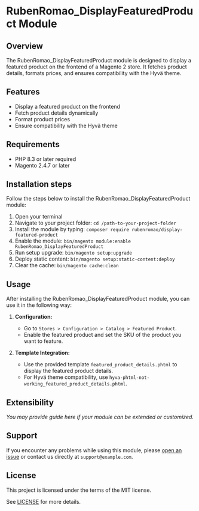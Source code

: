 # RubenRomao_DisplayFeaturedProduct Module

## Overview

The RubenRomao_DisplayFeaturedProduct module is designed to display a featured product on the frontend of a Magento 2 store.
It fetches product details, formats prices, and ensures compatibility with the Hyvä theme.

## Features

- Display a featured product on the frontend
- Fetch product details dynamically
- Format product prices
- Ensure compatibility with the Hyvä theme

## Requirements

- PHP 8.3 or later required
- Magento 2.4.7 or later

## Installation steps

Follow the steps below to install the RubenRomao_DisplayFeaturedProduct module:

1. Open your terminal
2. Navigate to your project folder: `cd /path-to-your-project-folder`
3. Install the module by typing: `composer require rubenromao/display-featured-product`
4. Enable the module: `bin/magento module:enable RubenRomao_DisplayFeaturedProduct`
5. Run setup upgrade: `bin/magento setup:upgrade`
6. Deploy static content: `bin/magento setup:static-content:deploy`
7. Clear the cache: `bin/magento cache:clean`

## Usage

After installing the RubenRomao_DisplayFeaturedProduct module, you can use it in the following way:

1. **Configuration:**
    - Go to `Stores > Configuration > Catalog > Featured Product`.
    - Enable the featured product and set the SKU of the product you want to feature.

2. **Template Integration:**
    - Use the provided template `featured_product_details.phtml` to display the featured product details.
    - For Hyvä theme compatibility, use `hyva-phtml-not-working_featured_product_details.phtml`.

## Extensibility

*You may provide guide here if your module can be extended or customized.*

## Support

If you encounter any problems while using this module, please [open an issue](link_to_your_project_issues_page) or
contact us directly at `support@example.com`.

## License

This project is licensed under the terms of the MIT license.

See [LICENSE](./LICENSE) for more details.
